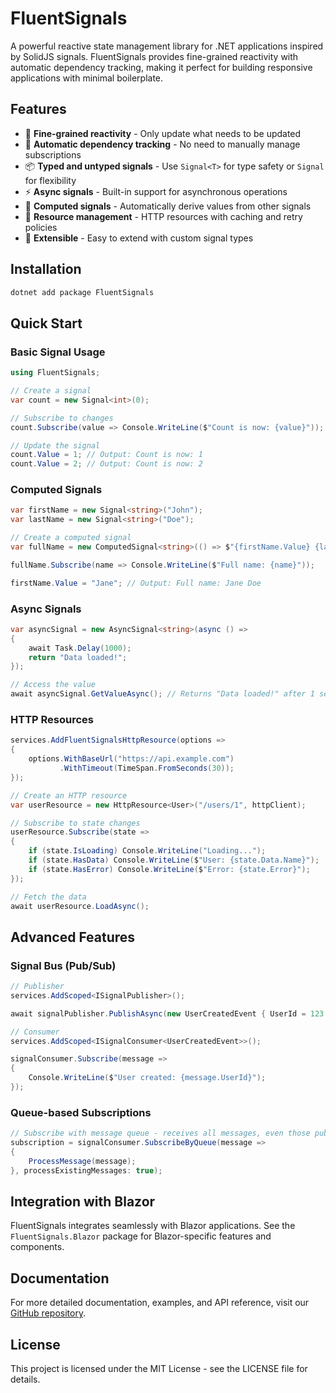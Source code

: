 # FluentSignals

A powerful reactive state management library for .NET applications inspired by SolidJS signals. FluentSignals provides fine-grained reactivity with automatic dependency tracking, making it perfect for building responsive applications with minimal boilerplate.

## Features

- 🚀 **Fine-grained reactivity** - Only update what needs to be updated
- 🔄 **Automatic dependency tracking** - No need to manually manage subscriptions
- 📦 **Typed and untyped signals** - Use `Signal<T>` for type safety or `Signal` for flexibility
- ⚡ **Async signals** - Built-in support for asynchronous operations
- 🌊 **Computed signals** - Automatically derive values from other signals
- 🎯 **Resource management** - HTTP resources with caching and retry policies
- 🔌 **Extensible** - Easy to extend with custom signal types

## Installation

```bash
dotnet add package FluentSignals
```

## Quick Start

### Basic Signal Usage

```csharp
using FluentSignals;

// Create a signal
var count = new Signal<int>(0);

// Subscribe to changes
count.Subscribe(value => Console.WriteLine($"Count is now: {value}"));

// Update the signal
count.Value = 1; // Output: Count is now: 1
count.Value = 2; // Output: Count is now: 2
```

### Computed Signals

```csharp
var firstName = new Signal<string>("John");
var lastName = new Signal<string>("Doe");

// Create a computed signal
var fullName = new ComputedSignal<string>(() => $"{firstName.Value} {lastName.Value}");

fullName.Subscribe(name => Console.WriteLine($"Full name: {name}"));

firstName.Value = "Jane"; // Output: Full name: Jane Doe
```

### Async Signals

```csharp
var asyncSignal = new AsyncSignal<string>(async () => 
{
    await Task.Delay(1000);
    return "Data loaded!";
});

// Access the value
await asyncSignal.GetValueAsync(); // Returns "Data loaded!" after 1 second
```

### HTTP Resources

```csharp
services.AddFluentSignalsHttpResource(options =>
{
    options.WithBaseUrl("https://api.example.com")
           .WithTimeout(TimeSpan.FromSeconds(30));
});

// Create an HTTP resource
var userResource = new HttpResource<User>("/users/1", httpClient);

// Subscribe to state changes
userResource.Subscribe(state =>
{
    if (state.IsLoading) Console.WriteLine("Loading...");
    if (state.HasData) Console.WriteLine($"User: {state.Data.Name}");
    if (state.HasError) Console.WriteLine($"Error: {state.Error}");
});

// Fetch the data
await userResource.LoadAsync();
```

## Advanced Features

### Signal Bus (Pub/Sub)

```csharp
// Publisher
services.AddScoped<ISignalPublisher>();

await signalPublisher.PublishAsync(new UserCreatedEvent { UserId = 123 });

// Consumer
services.AddScoped<ISignalConsumer<UserCreatedEvent>>();

signalConsumer.Subscribe(message => 
{
    Console.WriteLine($"User created: {message.UserId}");
});
```

### Queue-based Subscriptions

```csharp
// Subscribe with message queue - receives all messages, even those published before subscription
subscription = signalConsumer.SubscribeByQueue(message =>
{
    ProcessMessage(message);
}, processExistingMessages: true);
```

## Integration with Blazor

FluentSignals integrates seamlessly with Blazor applications. See the `FluentSignals.Blazor` package for Blazor-specific features and components.

## Documentation

For more detailed documentation, examples, and API reference, visit our [GitHub repository](https://github.com/yourusername/FluentSignals).

## License

This project is licensed under the MIT License - see the LICENSE file for details.